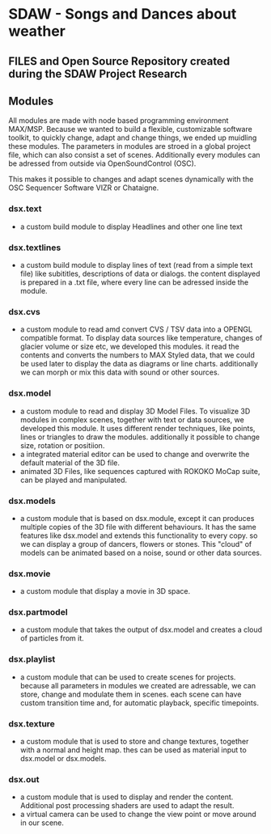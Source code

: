 # SDAW - Songs and Dances about weather
## FILES and Open Source Repository created during the SDAW Project Research

## Modules
All modules are made with node based programming environment MAX/MSP. Because we wanted to build a flexible, customizable software toolkit, to quickly change, adapt and change things, we ended up muidling these modules.
The parameters in modules are stroed in a global project file, which can also consist a set of scenes.
Additionally every modules can be adressed from outside via OpenSoundControl (OSC). 

This makes it possible to changes and adapt scenes dynamically with the OSC Sequencer Software VIZR or Chataigne.

### dsx.text
- a custom build module to display Headlines and other one line text 

### dsx.textlines
- a custom build module to display lines of text (read from a simple text file) like subititles, descriptions of data or dialogs. the content displayed is prepared in a .txt file, where every line can be adressed inside the module.

### dsx.cvs
- a custom module to read amd convert CVS / TSV data into a OPENGL compatible format. To display data sources like temperature, changes of glacier volume or size etc, we developed this modules. it read the contents and converts the numbers to MAX Styled data, that we could be used later to display the data as diagrams or line charts. additionally we can morph or mix this data with sound or other sources.

### dsx.model
- a custom module to read and display 3D Model Files. To visualize 3D modules in complex scenes, together with text or data sources, we developed this module. It uses different render techniques, like points, lines or triangles to draw the modules. additionally it possible to change size, rotation or positiion. 
- a integrated material editor can be used to change and overwrite the default material of the 3D file.
- animated 3D Files, like sequences captured with ROKOKO MoCap suite, can be played and manipulated.

### dsx.models
- a custom module that is based on dsx.module, except it can produces multiple copies of the 3D file with different behaviours. It has the same features like dsx.model and extends this functionality to every copy. so we can display a group of dancers, flowers or stones. This "cloud" of models can be animated based on a noise, sound or other data sources. 

### dsx.movie
- a custom module that display a movie in 3D space.

### dsx.partmodel
- a custom module that takes the output of dsx.model and creates a cloud of particles from it.

### dsx.playlist
- a custom module that can be used to create scenes for projects. because all parameters in modules we created are adressable, we can store, change and modulate them in scenes. each scene can have custom transition time and, for automatic playback, specific timepoints. 

### dsx.texture
- a custom module that is used to store and change textures, together with a normal and  height map. thes can be used as material input to dsx.model or dsx.models.   

### dsx.out
- a custom module that is used to display and render the content. Additional post processing shaders are used to adapt the result. 
- a virtual camera can be used to change the view point or move around in our scene.